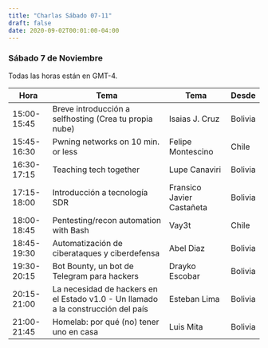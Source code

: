 ```yaml
---
title: "Charlas Sábado 07-11"
draft: false
date: 2020-09-02T00:01:00-04:00
---
```


### Sábado 7 de Noviembre

Todas las horas están en GMT-4.

| Hora | Tema | Tema | Desde |
| --- | --- | --- | --- |
| 15:00-15:45 | Breve introducción a selfhosting (Crea tu propia nube) | Isaias J. Cruz | Bolivia |
| 15:45-16:30 | Pwning networks on 10 min. or less | Felipe Montescino | Chile |
| 16:30-17:15 | Teaching tech together | Lupe Canaviri | Bolivia |
| 17:15-18:00 | Introducción a tecnología SDR | Fransico Javier Castañeta | Bolivia |
| 18:00-18:45 | Pentesting/recon automation with Bash | Vay3t | Chile |
| 18:45-19:30 | Automatización de ciberataques y ciberdefensa | Abel Diaz | Bolivia |
| 19:30-20:15 | Bot Bounty, un bot de Telegram para hackers | Drayko Escobar | Bolivia |
| 20:15-21:00 | La necesidad de hackers en el Estado v1.0 - Un llamado a la construcción del país | Esteban Lima | Bolivia |
| 21:00-21:45 | Homelab: por qué (no) tener uno en casa | Luis Mita | Bolivia |


